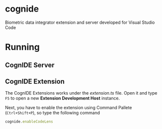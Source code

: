 # cognide
Biometric data integrator extension and server developed for Visual Studio Code


# Running

## CognIDE Server

## CognIDE Extension

The CognIDE Extensions works under the *extension.ts* file. Open it and type `F5` to open a new **Extension Development Host** instance.

Next, you have to enable the extension using Command Pallete (`Ctrl+Shift+P`), so type the following command

```javascript
cognide.enableCodeLens
```
